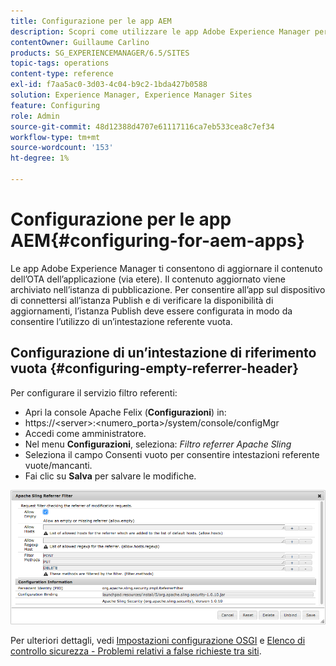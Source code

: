 ```yaml
---
title: Configurazione per le app AEM
description: Scopri come utilizzare le app Adobe Experience Manager per aggiornare il contenuto dell’OTA dell’applicazione (over the air).
contentOwner: Guillaume Carlino
products: SG_EXPERIENCEMANAGER/6.5/SITES
topic-tags: operations
content-type: reference
exl-id: f7aa5ac0-3d03-4c04-b9c2-1bda427b0588
solution: Experience Manager, Experience Manager Sites
feature: Configuring
role: Admin
source-git-commit: 48d12388d4707e61117116ca7eb533cea8c7ef34
workflow-type: tm+mt
source-wordcount: '153'
ht-degree: 1%

---
```


# Configurazione per le app AEM{#configuring-for-aem-apps}

Le app Adobe Experience Manager ti consentono di aggiornare il contenuto dell’OTA dell’applicazione (via etere). Il contenuto aggiornato viene archiviato nell’istanza di pubblicazione. Per consentire all’app sul dispositivo di connettersi all’istanza Publish e di verificare la disponibilità di aggiornamenti, l’istanza Publish deve essere configurata in modo da consentire l’utilizzo di un’intestazione referente vuota.

## Configurazione di un’intestazione di riferimento vuota {#configuring-empty-referrer-header}

Per configurare il servizio filtro referenti:

* Apri la console Apache Felix (**Configurazioni**) in:
* https://&lt;server>:&lt;numero_porta>/system/console/configMgr
* Accedi come amministratore.
* Nel menu **Configurazioni**, seleziona: *Filtro referrer Apache Sling*
* Seleziona il campo Consenti vuoto per consentire intestazioni referente vuote/mancanti.
* Fai clic su **Salva** per salvare le modifiche.

![chlimage_1-58](assets/chlimage_1-58a.png)

Per ulteriori dettagli, vedi [Impostazioni configurazione OSGI](/help/sites-deploying/osgi-configuration-settings.md) e [Elenco di controllo sicurezza - Problemi relativi a false richieste tra siti](/help/sites-administering/security-checklist.md#protect-against-cross-site-request-forgery).
